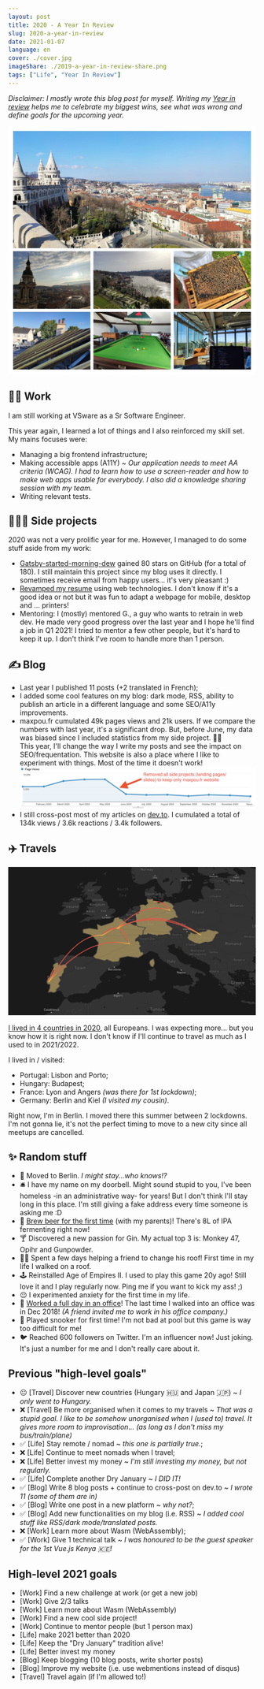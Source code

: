 ```yaml
---
layout: post
title: 2020 - A Year In Review
slug: 2020-a-year-in-review
date: 2021-01-07
language: en
cover: ./cover.jpg
imageShare: ./2019-a-year-in-review-share.png
tags: ["Life", "Year In Review"]
---
```


*Disclaimer: I mostly wrote this blog post for myself. Writing my [Year in review](/tags/Year%20In%20Review) helps me to celebrate my biggest wins, see what was wrong and define goals for the upcoming year.*

![a patchwork of images for 2020](./2020-mozaique.jpg)

## 👨‍💻 Work

I am still working at VSware as a Sr Software Engineer.

This year again, I learned a lot of things and I also reinforced my skill set. My mains focuses were:
* Managing a big frontend infrastructure;
* Making accessible apps (A11Y) ~ _Our application needs to meet AA criteria (WCAG). I had to learn how to use a screen-reader and how to make web apps usable for everybody. I also did a knowledge sharing session with my team._
* Writing relevant tests.


## 👨🏼‍🔬 Side projects

2020 was not a very prolific year for me. However, I managed to do some stuff aside from my work:

* [Gatsby-started-morning-dew](https://github.com/maxpou/gatsby-starter-morning-dew) gained 80 stars on GitHub (for a total of 180). I still maintain this project since my blog uses it directly. I sometimes receive email from happy users... it's very pleasant :)
* [Revamped my resume](/cv) using web technologies. I don't know if it's a good idea or not but it was fun to adapt a webpage for mobile, desktop and ... printers!
* Mentoring: I (mostly) mentored G., a guy who wants to retrain in web dev. He made very good progress over the last year and I hope he'll find a job in Q1 2021! I tried to mentor a few other people, but it's hard to keep it up. I don't think I've room to handle more than 1 person.

## ✍️ Blog

* Last year I published 11 posts (+2 translated in French);
* I added some cool features on my blog: dark mode, RSS, ability to publish an article in a different language and some SEO/A11y improvements.
* maxpou.fr cumulated 49k pages views and 21k users. If we compare the numbers with last year, it's a significant drop. But, before June, my data was biased since I included statistics from my side project. 🤦‍♂️  
This year, I'll change the way I write my posts and see the impact on SEO/frequentation. This website is also a place where I like to experiment with things. Most of the time it doesn't work!
![Page view graph (Google Analytics)](./analytics.png)
* I still cross-post most of my articles on [dev.to](https://dev.to/maxpou). I cumulated a total of 134k views / 3.6k reactions / 3.4k followers.

## ✈️ Travels

![my travel map](./travel-map.png)


[I lived in 4 countries in 2020](https://nomadlist.com/@maxpou), all Europeans. I was expecting more... but you know how it is right now. I don't know if I'll continue to travel as much as I used to in 2021/2022.

I lived in / visited:
* Portugal: Lisbon and Porto;
* Hungary: Budapest;
* France: Lyon and Angers _(was there for 1st lockdown)_;
* Germany: Berlin and Kiel _(I visited my cousin)_.

Right now, I'm in Berlin. I moved there this summer between 2 lockdowns. I'm not gonna lie, it's not the perfect timing to move to a new city since all meetups are cancelled.

## ✨ Random stuff

* 🌆 Moved to Berlin. _I might stay...who knows!?_
* 🛎 I have my name on my doorbell. Might sound stupid to you, I've been homeless -in an administrative way- for years! But I don't think I'll stay long in this place. I'm still giving a fake address every time someone is asking me :D
* 🍺 [Brew beer for the first time](https://twitter.com/_maxpou/status/1346376814541873152) (with my parents)! There's 8L of IPA fermenting right now!
* 🍸 Discovered a new passion for Gin. My actual top 3 is: Monkey 47, Opihr and Gunpowder.
* 👨‍🔧 Spent a few days helping a friend to change his roof! First time in my life I walked on a roof.
* 🕹 Reinstalled Age of Empires II. I used to play this game 20y ago! Still love it and I play regularly now. Ping me if you want to kick my ass! ;)
* 😔 I experimented anxiety for the first time in my life.
* 🏢 [Worked a full day in an office](https://twitter.com/_maxpou/status/1233385732946960384)! The last time I walked into an office was in Dec 2018! _(A friend invited me to work in his office company.)_
* 🎱 Played snooker for first time! I'm not bad at pool but this game is way too difficult for me!
* 🐦 Reached 600 followers on Twitter. I'm an influencer now! Just joking. It's just a number for me and I don't really care about it.

## Previous "high-level goals"

* 😐 [Travel] Discover new countries (Hungary 🇭🇺 and Japan 🇯🇵) ~ *I only went to Hungary.*
* ❌ [Travel] Be more organised when it comes to my travels ~ *That was a stupid goal. I like to be somehow unorganised when I (used to) travel. It gives more room to improvisation... (as long as I don't miss my bus/train/plane)*
* ✅ [Life] Stay remote / nomad ~ *this one is partially true.*;
* ❌ [Life] Continue to meet nomads when I travel;
* ❌ [Life] Better invest my money ~ *I'm still investing my money, but not regularly.*
* ✅ [Life] Complete another Dry January ~ *I DID IT!*
* ✅ [Blog] Write 8 blog posts + continue to cross-post on dev.to ~ *I wrote 11 (some of them are in)*
* ✅ [Blog] Write one post in a new platform ~ *why not?*;
* ✅ [Blog] Add new functionalities on my blog (i.e. RSS) ~ *I added cool stuff like RSS/dark mode/translated posts.*
* ❌ [Work] Learn more about Wasm (WebAssembly);
* ✅ [Work] Give 1 technical talk ~ *I was honoured to be the guest speaker for the 1st Vue.js Kenya 🇰🇪!*

## High-level 2021 goals

* [Work] Find a new challenge at work (or get a new job)
* [Work] Give 2/3 talks
* [Work] Learn more about Wasm (WebAssembly)
* [Work] Find a new cool side project!
* [Work] Continue to mentor people (but 1 person max)
* [Life] make 2021 better than 2020
* [Life] Keep the "Dry January" tradition alive!
* [Life] Better invest my money
* [Blog] Keep blogging (10 blog posts, write shorter posts)
* [Blog] Improve my website (i.e. use webmentions instead of disqus)
* [Travel] Travel again (if I'm allowed to!)

